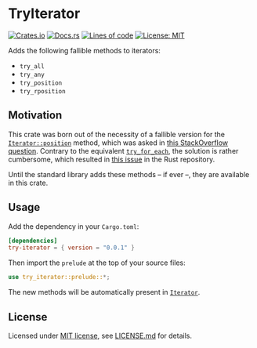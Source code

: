 # TryIterator

[![Crates.io](https://img.shields.io/crates/v/try-iterator.svg)](https://crates.io/crates/try-iterator)
[![Docs.rs](https://docs.rs/try-iterator/badge.svg)](https://docs.rs/try-iterator)
[![Lines of code](https://tokei.rs/b1/github/rodrigocfd/try-iterator)](https://github.com/rodrigocfd/try-iterator)
[![License: MIT](https://img.shields.io/badge/License-MIT-yellow.svg)](https://opensource.org/licenses/MIT)

Adds the following fallible methods to iterators:

* `try_all`
* `try_any`
* `try_position`
* `try_rposition`

## Motivation

This crate was born out of the necessity of a fallible version for the [`Iterator::position`](https://doc.rust-lang.org/std/iter/trait.Iterator.html#method.position) method, which was asked in [this StackOverflow question](https://stackoverflow.com/q/78218651/6923555). Contrary to the equivalent [`try_for_each`](https://doc.rust-lang.org/std/iter/trait.Iterator.html#method.try_for_each), the solution is rather cumbersome, which resulted in [this issue](https://github.com/rust-lang/libs-team/issues/361) in the Rust repository.

Until the standard library adds these methods – if ever –, they are available in this crate.

## Usage

Add the dependency in your `Cargo.toml`:

```toml
[dependencies]
try-iterator = { version = "0.0.1" }
```

Then import the `prelude` at the top of your source files:

```rust
use try_iterator::prelude::*;
```

The new methods will be automatically present in [`Iterator`](https://doc.rust-lang.org/std/iter/trait.Iterator.html).

## License

Licensed under [MIT license](https://opensource.org/licenses/MIT), see [LICENSE.md](LICENSE.md) for details.
